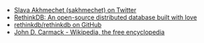 * [Slava Akhmechet (sakhmechet) on Twitter](https://twitter.com/sakhmechet)
* [RethinkDB: An open-source distributed database built with love](http://www.rethinkdb.com/)
* [rethinkdb/rethinkdb on GitHub](https://github.com/rethinkdb/rethinkdb)
* [John D. Carmack - Wikipedia, the free encyclopedia](http://en.wikipedia.org/wiki/John_D._Carmack)